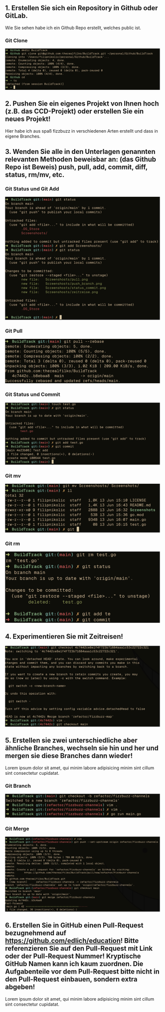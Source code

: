 ## 1. Erstellen Sie sich ein Repository in Github oder GitLab.
Wie Sie sehen habe ich ein Github Repo erstellt, welches public ist. 

### Git Clone
![Git Clone](Screenshots/init_clone.png)

## 2. Pushen Sie ein eigenes Projekt von Ihnen hoch (z.B. das CCD-Projekt) oder erstellen Sie ein neues Projekt!
Hier habe ich aus spaß fizzbuzz in verschiedenen Arten erstellt und dass in eigene Branches.

## 3. Wenden Sie alle in den Unterlagen genannten relevanten Methoden beweisbar an: (das Github Repo ist Beweis) push, pull, add, commit, diff, status, rm/mv, etc.
### Git Status und Git Add
![Git Status und Git Add](Screenshots/git_status_und_add.png)

### Git Pull
![Git Pull](Screenshots/pull.png)

### Git Status und Commit
![Git Status und Commit](Screenshots/status_commit.png)

### Git mv
![Git mv](Screenshots/mv.png)

### Git rm
![Git mv](Screenshots/rm.png)

## 4. Experimentieren Sie mit Zeitreisen!
![Zeitreise](Screenshots/zeitreise.png)

## 5. Erstellen sie zwei unterschiedliche aber ähnliche Branches, wechseln sie hin und her und mergen sie diese Branches dann wieder!
Lorem ipsum dolor sit amet, qui minim labore adipisicing minim sint cillum sint consectetur cupidatat.

### Git Branch
![Git Branch](Screenshots/checkout.png)

### Git Merge
![Git Merge](Screenshots/push_branch.png)

## 6. Erstellen Sie in GitHub einen Pull-Request bezugnehmend auf https://github.com/edlich/education! Bitte referenzieren Sie auf den Pull-Request mit Link oder der Pull-Request Nummer! Kryptische GitHub Namen kann ich kaum zuordnen. Die Aufgabenteile vor dem Pull-Request bitte nicht in den Pull-Request einbauen, sondern extra abgeben!
Lorem ipsum dolor sit amet, qui minim labore adipisicing minim sint cillum sint consectetur cupidatat.
